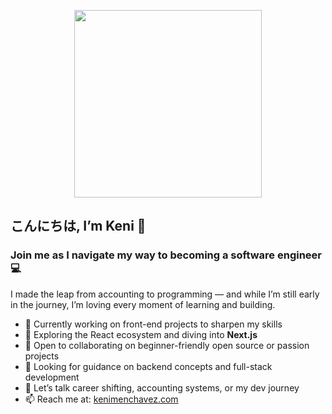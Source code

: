 <p align="center">
  <img src="https://media.tenor.com/PP4eP1D-9vUAAAAC/anya-forger-study.gif](https://media1.tenor.com/m/jFKQs0KcJyMAAAAd/anya-forger-anya-spy-x-family.gif" width="300"/>
</p>

## こんにちは, I’m Keni 👋  
### Join me as I navigate my way to becoming a software engineer 💻

I made the leap from accounting to programming — and while I’m still early in the journey, I’m loving every moment of learning and building.

- 🔭 Currently working on front-end projects to sharpen my skills  
- 🌱 Exploring the React ecosystem and diving into **Next.js**  
- 👯 Open to collaborating on beginner-friendly open source or passion projects  
- 🤔 Looking for guidance on backend concepts and full-stack development  
- 💬 Let’s talk career shifting, accounting systems, or my dev journey  
- 📫 Reach me at: [kenimenchavez.com](https://www.kenimenchavez.com)
